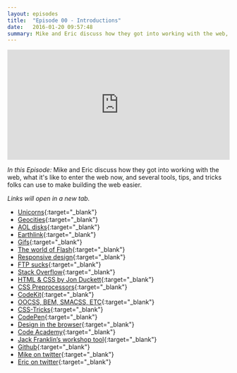 ```yaml
---
layout: episodes
title:  "Episode 00 - Introductions"
date:   2016-01-20 09:57:48
summary: Mike and Eric discuss how they got into working with the web, what it's like to enter the web now, and several tools, tips, and tricks folks can use to make building the web easier.
---
```


<iframe width="100%" height="250" scrolling="no" frameborder="no" src="https://w.soundcloud.com/player/?url=https%3A//api.soundcloud.com/tracks/243292627&amp;auto_play=false&amp;hide_related=false&amp;show_comments=true&amp;show_user=true&amp;show_reposts=false&amp;visual=true"></iframe>

_In this Episode:_ Mike and Eric discuss how they got into working with the web, what it's like to enter the web now, and several tools, tips, and tricks folks can use to make building the web easier.

_Links will open in a new tab._

- [Unicorns](https://irondavy.quora.com/The-Myth-of-the-Myth-of-the-Unicorn-Designer){:target="_blank"}
- [Geocities](https://en.wikipedia.org/wiki/Yahoo!_GeoCities){:target="_blank"}
- [AOL disks](http://techcrunch.com/2010/12/27/aol-discs-90s/){:target="_blank"}
- [Earthlink](http://www.earthlinkbusiness.com/campaigns/lovethe90s/index.xea){:target="_blank"}
- [Gifs](http://www.11points.com/Web-Tech/11_Best_Old_School_Animated_GIFs){:target="_blank"}
- [The world of Flash](https://en.wikipedia.org/wiki/Adobe_Flash){:target="_blank"}
- [Responsive design](https://www.smashingmagazine.com/2011/01/guidelines-for-responsive-web-design/){:target="_blank"}
- [FTP sucks](https://en.wikipedia.org/wiki/Continuous_integration){:target="_blank"}
- [Stack Overflow](https://www.stackoverflow.com){:target="_blank"}
- [HTML & CSS by Jon Duckett](http://www.amazon.com/HTML-CSS-Design-Build-Websites/dp/1118008189/ref=sr_1_1?s=books&ie=UTF8&qid=1453222560&){:target="_blank"}
- [CSS Preprocessors](http://blog.teamtreehouse.com/how-to-choose-the-right-css-preprocessor){:target="_blank"}
- [CodeKit](https://incident57.com/codekit/){:target="_blank"}
- [OOCSS, BEM, SMACSS, ETC](http://www.leemunroe.com/css/){:target="_blank"}
- [CSS-Tricks](https://css-tricks.com/){:target="_blank"}
- [CodePen](http://codepen.io/){:target="_blank"}
- [Design in the browser](http://webdesign.tutsplus.com/articles/tips-for-designing-in-the-browser--webdesign-10340){:target="_blank"}
- [Code Academy](https://www.codecademy.com/){:target="_blank"}
- [Jack Franklin’s workshop tool](https://github.com/jackfranklin/interactive-es6){:target="_blank"}
- [Github](https://github.com/){:target="_blank"}
- [Mike on twitter](https://twitter.com/mkivikoski){:target="_blank"}
- [Eric on twitter](https://twitter.com/ericwbailey){:target="_blank"}
